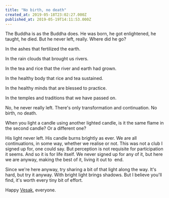 ```yaml
---
title: "No birth, no death"
created_at: 2019-05-18T23:02:27.000Z
published_at: 2019-05-19T14:11:53.000Z
---
```

The Buddha is as the Buddha does. He was born, he got enlightened, he taught, he died. But he never left, really. Where did he go?

  

In the ashes that fertilized the earth.

In the rain clouds that brought us rivers.

In the tea and rice that the river and earth had grown.

In the healthy body that rice and tea sustained.

In the healthy minds that are blessed to practice.

In the temples and traditions that we have passed on.

  

No, he never really left. There's only transformation and continuation. No birth, no death.

  

When you light a candle using another lighted candle, is it the same flame in the second candle? Or a different one? 

  

His light never left. His candle burns brightly as ever. We are all continuations, in some way, whether we realise or not. This was not a club I signed up for, one could say. But perception is not requisite for participation it seems. And so it is for life itself. We never signed up for any of it, but here we are anyway, making the best of it, living it out to  end.

  

Since we're here anyway, try sharing a bit of that light along the way. It's hard, but try it anyway. With bright light brings shadows. But I believe you'll find, it's worth every tiny bit of effort. 

  

Happy [Vesak](https://en.wikipedia.org/wiki/Vesak), everyone.
